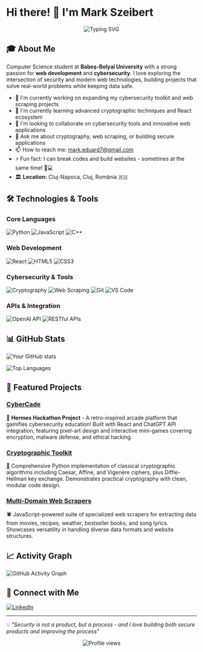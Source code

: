 # Hi there! 👋 I'm Mark Szeibert

<div align="center">
  <img src="https://readme-typing-svg.herokuapp.com?font=Fira+Code&pause=1000&color=36BCF7&center=true&vCenter=true&width=500&lines=Computer+Science+Student+%40+UBB;Web+Development+%26+Cybersecurity+Enthusiast;Python+%7C+JavaScript+%7C+C%2B%2B+Developer;Building+Secure+%26+Innovative+Solutions" alt="Typing SVG" />
</div>

## 🎓 About Me
Computer Science student at **Babeș-Bolyai University** with a strong passion for **web development** and **cybersecurity**. I love exploring the intersection of security and modern web technologies, building projects that solve real-world problems while keeping data safe.

- 🔭 I'm currently working on expanding my cybersecurity toolkit and web scraping projects
- 🌱 I'm currently learning advanced cryptographic techniques and React ecosystem
- 🎯 I'm looking to collaborate on cybersecurity tools and innovative web applications  
- 💬 Ask me about cryptography, web scraping, or building secure applications
- 📫 How to reach me: mark.eduard7@gmail.com
- ⚡ Fun fact: I can break codes and build websites - sometimes at the same time! 🔐💻
- 🏛️ **Location:** Cluj-Napoca, Cluj, România 🇷🇴

## 🛠️ Technologies & Tools

### Core Languages
![Python](https://img.shields.io/badge/-Python-3776AB?style=flat&logo=python&logoColor=white)
![JavaScript](https://img.shields.io/badge/-JavaScript-F7DF1E?style=flat&logo=javascript&logoColor=black)
![C++](https://img.shields.io/badge/-C++-00599C?style=flat&logo=c%2B%2B&logoColor=white)

### Web Development
![React](https://img.shields.io/badge/-React-61DAFB?style=flat&logo=react&logoColor=black)
![HTML5](https://img.shields.io/badge/-HTML5-E34F26?style=flat&logo=html5&logoColor=white)
![CSS3](https://img.shields.io/badge/-CSS3-1572B6?style=flat&logo=css3&logoColor=white)

### Cybersecurity & Tools
![Cryptography](https://img.shields.io/badge/-Cryptography-000000?style=flat&logo=hackthebox&logoColor=white)
![Web Scraping](https://img.shields.io/badge/-Web%20Scraping-FF6B6B?style=flat&logo=scrapy&logoColor=white)
![Git](https://img.shields.io/badge/-Git-F05032?style=flat&logo=git&logoColor=white)
![VS Code](https://img.shields.io/badge/-VS%20Code-007ACC?style=flat&logo=visual-studio-code&logoColor=white)

### APIs & Integration
![OpenAI API](https://img.shields.io/badge/-OpenAI%20API-412991?style=flat&logo=openai&logoColor=white)
![RESTful APIs](https://img.shields.io/badge/-REST%20APIs-02569B?style=flat&logo=rest&logoColor=white)

## 📊 GitHub Stats

![Your GitHub stats](https://github-readme-stats.vercel.app/api?username=Mark1q&show_icons=true&theme=radical)

![Top Languages](https://github-readme-stats.vercel.app/api/top-langs/?username=Mark1q&layout=compact&theme=radical)

## 🚀 Featured Projects

### [CyberCade](https://github.com/vagrosu/HermesHackathon2024)
🚀 **Hermes Hackathon Project** - A retro-inspired arcade platform that gamifies cybersecurity education! Built with React and ChatGPT API integration, featuring pixel-art design and interactive mini-games covering encryption, malware defense, and ethical hacking.

### [Cryptographic Toolkit](https://github.com/Mark1q/Cryptography)
🔐 Comprehensive Python implementation of classical cryptographic algorithms including Caesar, Affine, and Vigenère ciphers, plus Diffie-Hellman key exchange. Demonstrates practical cryptography with clean, modular code design.

### [Multi-Domain Web Scrapers](https://github.com/Mark1q/Best-Seller-Books-Web-Scraping)
🕷️ JavaScript-powered suite of specialized web scrapers for extracting data from movies, recipes, weather, bestseller books, and song lyrics. Showcases versatility in handling diverse data formats and website structures.

## 📈 Activity Graph
![GitHub Activity Graph](https://streak-stats.demolab.com/?user=Mark1q&theme=radical)

## 🤝 Connect with Me

[![LinkedIn](https://img.shields.io/badge/-LinkedIn-0077B5?style=flat&logo=linkedin&logoColor=white)](https://www.linkedin.com/in/mark-szeibert-778524279/)

---
💡 *"Security is not a product, but a process - and I love building both secure products and improving the process"*

<div align="center">
  <img src="https://komarev.com/ghpvc/?username=Mark1q&color=brightgreen" alt="Profile views" />
</div>
